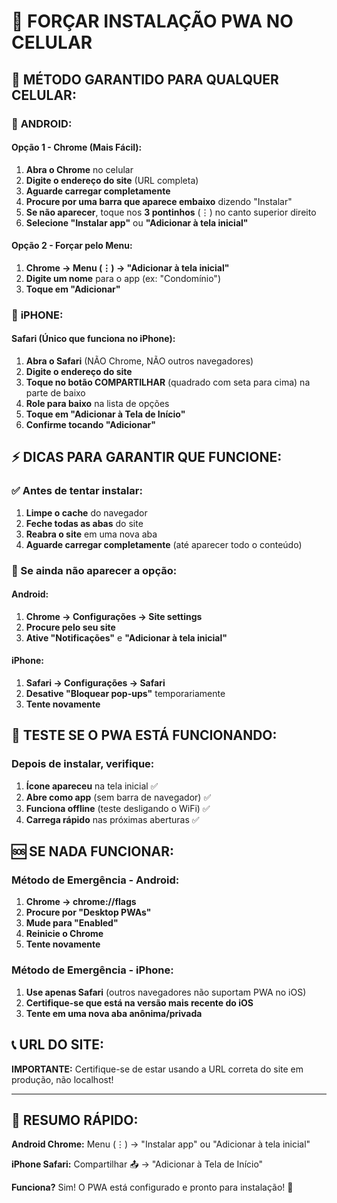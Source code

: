 # 📱 FORÇAR INSTALAÇÃO PWA NO CELULAR

## 🚨 MÉTODO GARANTIDO PARA QUALQUER CELULAR:

### 📱 **ANDROID:**

#### Opção 1 - Chrome (Mais Fácil):
1. **Abra o Chrome** no celular
2. **Digite o endereço do site** (URL completa)
3. **Aguarde carregar completamente**
4. **Procure por uma barra que aparece embaixo** dizendo "Instalar"
5. **Se não aparecer**, toque nos **3 pontinhos** (⋮) no canto superior direito
6. **Selecione "Instalar app"** ou **"Adicionar à tela inicial"**

#### Opção 2 - Forçar pelo Menu:
1. **Chrome → Menu (⋮) → "Adicionar à tela inicial"**
2. **Digite um nome** para o app (ex: "Condomínio")
3. **Toque em "Adicionar"**

### 🍎 **iPHONE:**

#### Safari (Único que funciona no iPhone):
1. **Abra o Safari** (NÃO Chrome, NÃO outros navegadores)
2. **Digite o endereço do site**
3. **Toque no botão COMPARTILHAR** (quadrado com seta para cima) na parte de baixo
4. **Role para baixo** na lista de opções
5. **Toque em "Adicionar à Tela de Início"**
6. **Confirme tocando "Adicionar"**

## ⚡ DICAS PARA GARANTIR QUE FUNCIONE:

### ✅ Antes de tentar instalar:
1. **Limpe o cache** do navegador
2. **Feche todas as abas** do site
3. **Reabra o site** em uma nova aba
4. **Aguarde carregar completamente** (até aparecer todo o conteúdo)

### 🔧 Se ainda não aparecer a opção:

#### Android:
1. **Chrome → Configurações → Site settings**
2. **Procure pelo seu site**
3. **Ative "Notificações"** e **"Adicionar à tela inicial"**

#### iPhone:
1. **Safari → Configurações → Safari**
2. **Desative "Bloquear pop-ups"** temporariamente
3. **Tente novamente**

## 🎯 TESTE SE O PWA ESTÁ FUNCIONANDO:

### Depois de instalar, verifique:
1. **Ícone apareceu** na tela inicial ✅
2. **Abre como app** (sem barra de navegador) ✅
3. **Funciona offline** (teste desligando o WiFi) ✅
4. **Carrega rápido** nas próximas aberturas ✅

## 🆘 SE NADA FUNCIONAR:

### Método de Emergência - Android:
1. **Chrome → chrome://flags**
2. **Procure por "Desktop PWAs"**
3. **Mude para "Enabled"**
4. **Reinicie o Chrome**
5. **Tente novamente**

### Método de Emergência - iPhone:
1. **Use apenas Safari** (outros navegadores não suportam PWA no iOS)
2. **Certifique-se que está na versão mais recente do iOS**
3. **Tente em uma nova aba anônima/privada**

## 📞 URL DO SITE:

**IMPORTANTE:** Certifique-se de estar usando a URL correta do site em produção, não localhost!

---

## 🎯 RESUMO RÁPIDO:

**Android Chrome:** Menu (⋮) → "Instalar app" ou "Adicionar à tela inicial"

**iPhone Safari:** Compartilhar 📤 → "Adicionar à Tela de Início"

**Funciona?** Sim! O PWA está configurado e pronto para instalação! 🚀
